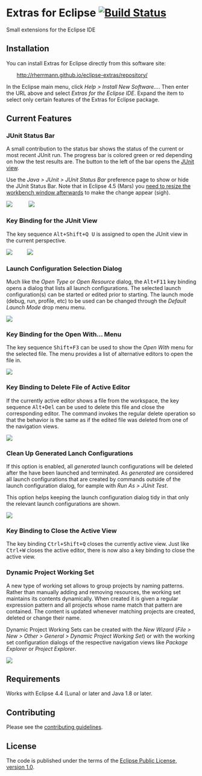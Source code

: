 # Extras for Eclipse [![Build Status](https://codeship.com/projects/6a994910-8fa7-0132-ebb3-32b8c1ae92e1/status?branch=master)](https://codeship.com/projects/61325)

Small extensions for the Eclipse IDE

## Installation
You can install Extras for Eclipse directly from this software site: 

&nbsp;&nbsp;&nbsp;&nbsp;&nbsp;&nbsp;&nbsp;http://rherrmann.github.io/eclipse-extras/repository/

In the Eclipse main menu, click _Help > Install New Software…_. Then enter the URL above and select _Extras for the Eclipse IDE_. Expand the item to select only certain features of the Extras for Eclipse package.


## Current Features

### JUnit Status Bar
A small contribution to the status bar shows the status of the current or most recent JUnit run. The progress bar is colored green or red depending on how the test results are. The button to the left of the bar opens the [JUnit view](http://help.eclipse.org/luna/index.jsp?topic=%2Forg.eclipse.jdt.doc.user%2Freference%2Fviews%2Fref-view-junit.htm). 

Use the _Java &gt; JUnit &gt; JUnit Status Bar_ preference page to show or hide the JUnit Status Bar. Note that in Eclipse 4.5 (Mars) you [need to resize the workbench window afterwards](https://bugs.eclipse.org/bugs/show_bug.cgi?id=459904) to make the change appear (sigh).

![](https://raw.githubusercontent.com/rherrmann/eclipse-extras/master/readme-images/junit-status-bar-green.png) &nbsp;&nbsp;&nbsp;&nbsp;&nbsp;&nbsp;&nbsp;&nbsp;&nbsp;&nbsp;![](https://raw.githubusercontent.com/rherrmann/eclipse-extras/master/readme-images/junit-status-bar-red.png)

### Key Binding for the JUnit View
The key sequence <kbd>Alt+Shift+Q U</kbd> is assigned to open the JUnit view in the current perspective.

![](https://raw.githubusercontent.com/rherrmann/eclipse-extras/master/readme-images/show-junit-view.png)&nbsp;&nbsp;&nbsp;&nbsp;&nbsp;&nbsp;&nbsp;&nbsp;&nbsp;&nbsp;![](https://raw.githubusercontent.com/rherrmann/eclipse-extras/master/readme-images/junit-view.png)

### Launch Configuration Selection Dialog
Much like the _Open Type_ or _Open Resource_ dialog, the <kbd>Alt+F11</kbd> key binding opens a dialog that lists all launch configurations. The selected launch configuration(s) can be started or edited prior to starting. The launch mode (debug, run, profile, etc) to be used can be changed through the _Default Launch Mode_ drop menu menu.

![](https://raw.githubusercontent.com/rherrmann/eclipse-extras/master/readme-images/launch-config-dialog.png)

### Key Binding for the Open With... Menu
The key sequence <kbd>Shift+F3</kbd> can be used to show the _Open With_ menu for the selected file. The menu provides a list of alternative editors to open the file in.

![](https://raw.githubusercontent.com/rherrmann/eclipse-extras/master/readme-images/open-with-menu.png)

### Key Binding to Delete File of Active Editor
If the currently active editor shows a file from the workspace, the key sequence <kbd>Alt+Del</kbd> can be used to delete this file and close the corresponding editor. The command invokes the regular delete operation so that the behavior is the same as if the edited file was deleted from one of the navigation views.

![](https://raw.githubusercontent.com/rherrmann/eclipse-extras/master/readme-images/delete-editor-resource.png)

### Clean Up Generated Lanch Configurations
If this option is enabled, all _generated_ launch configurations will be deleted after the have been launched and terminated. As _generated_ are considered all launch configurations that are created by commands outside of the launch configuration dialog, for eample with _Run As > JUnit Test_.

This option helps keeping the launch configuration dialog tidy in that only the relevant launch configurations are shown.

![](https://raw.githubusercontent.com/rherrmann/eclipse-extras/master/readme-images/launch-cleanup.png)

### Key Binding to Close the Active View
The key binding <kbd>Ctrl+Shift+Q</kbd> closes the currently active view. Just like <kbd>Ctrl+W</kbd> closes the active editor, there is now also a key binding to close the active view. 

### Dynamic Project Working Set
A new type of working set allows to group projects by naming patterns. Rather than manually adding and removing resources, the working set maintains its contents dynamically. When created it is given a regular expression pattern and all projects whose name match that pattern are contained. The content is updated whenever matching projects are created, deleted or change their name.

Dynamic Project Working Sets can be created with the _New Wizard_ (_File &gt; New &gt; Other &gt; General &gt; Dynamic Project Working Set_) or with the working set configuration dialogs of the respective navigation views like _Package Explorer_ or _Project Explorer_.

![](https://raw.githubusercontent.com/rherrmann/eclipse-extras/master/readme-images/dynamic-working-sets.png)

## Requirements
Works with Eclipse 4.4 (Luna) or later and Java 1.8 or later.

## Contributing
Please see the [contributing guidelines](CONTRIBUTING.md).

## License
The code is published under the terms of the [Eclipse Public License, version 1.0](https://www.eclipse.org/legal/epl-v10.html).
